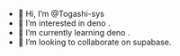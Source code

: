 - 👋 Hi, I’m @Togashi-sys
- 👀 I’m interested in deno .
- 🌱 I’m currently learning deno .
- 💞️ I’m looking to collaborate on supabase.

<!---
Togashi-sys/Togashi-sys is a ✨ special ✨ repository because its `README.md` (this file) appears on your GitHub profile.
You can click the Preview link to take a look at your changes.
--->

